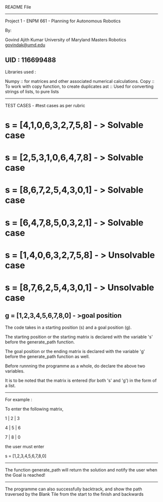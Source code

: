 
README File
_________________________________________________________________________________________

Project 1 - ENPM 661 - Planning for Autonomous Robotics

By: 

Govind Ajith Kumar
University of Maryland
Masters Robotics
govindak@umd.edu

UID : 116699488
-------------------------------------------------------------------------------------------
Libraries used :

Numpy :: for matrices and other associated numerical calculations. 
Copy :: To work with copy function, to create duplicates
ast :: Used for converting strings of lists, to pure lists

-------------------------------------------------------------------------------------------
TEST CASES - 
#test cases as per rubric
# s = [4,1,0,6,3,2,7,5,8]  - >  Solvable case
# s = [2,5,3,1,0,6,4,7,8]  - >  Solvable case
# s = [8,6,7,2,5,4,3,0,1]  - >  Solvable case
# s = [6,4,7,8,5,0,3,2,1]  - >  Solvable case
# s = [1,4,0,6,3,2,7,5,8]  - >  Unsolvable case
# s = [8,7,6,2,5,4,3,0,1]  - >  Unsolvable case
g = [1,2,3,4,5,6,7,8,0]    - >goal position
---------------------------------------------------------------------------------------------




The code takes in a starting position (s) and a goal position (g).

The starting position or the starting matrix is declared with the variable 's' before the
generate_path function.

The goal position or the ending matrix is declared with the variable 'g' before the
generate_path function as well.

Before runnning the programme as a whole, do declare the above two variables.

It is to be noted that the matrix is entered (for both 's' and 'g') in the form of a list.

-------------------------------------------------------------------------------------------
For example :

To enter the following matrix,

1 | 2 | 3

4 | 5 | 6

7 | 8 | 0  

the user must enter 

s = [1,2,3,4,5,6,7,8,0]

-------------------------------------------------------------------------------------------

The function generate_path will return the solution and notify the user when the Goal is reached!

-------------------------------------------------------------------------------------------

The programme can also successfully backtrack, and show the path traversed by the Blank Tile from 
the start to the finish and backwards



